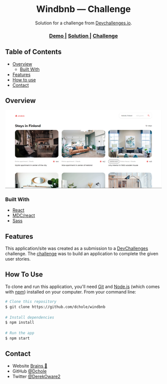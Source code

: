 <h1 align="center">Windbnb &mdash; Challenge</h1>

<div align="center">
   Solution for a challenge from  <a href="http://devchallenges.io" target="_blank">Devchallenges.io</a>.
</div>

<div align="center">
  <h3>
    <a href="https://windbnb-five.vercel.app/">
      Demo
    </a>
    <span> | </span>
    <a href="https://github.com/Dchole/windbnb">
      Solution
    </a>
    <span> | </span>
    <a href="https://devchallenges.io/challenges/3JFYedSOZqAxYuOCNmYD">
      Challenge
    </a>
  </h3>
</div>

<!-- TABLE OF CONTENTS -->

## Table of Contents

- [Overview](#overview)
  - [Built With](#built-with)
- [Features](#features)
- [How to use](#how-to-use)
- [Contact](#contact)

<!-- OVERVIEW -->

## Overview

![screenshot](./public/screenshot.png)

### Built With

<!-- This section should list any major frameworks that you built your project using. Here are a few examples.-->

- [React](https://reactjs.org/)
- [MDC/react](https://github.com/material-components/material-components-web-react)
- [Sass](https://sass-lang.com/)

## Features

<!-- List the features of your application or follow the template. Don't share the figma file here :) -->

This application/site was created as a submission to a [DevChallenges](https://devchallenges.io/challenges) challenge. The [challenge](https://devchallenges.io/challenges/3JFYedSOZqAxYuOCNmYD) was to build an application to complete the given user stories.

## How To Use

<!-- Example: -->

To clone and run this application, you'll need [Git](https://git-scm.com) and [Node.js](https://nodejs.org/en/download/) (which comes with [npm](http://npmjs.com)) installed on your computer. From your command line:

```bash
# Clone this repository
$ git clone https://github.com/dchole/windbnb

# Install dependencies
$ npm install

# Run the app
$ npm start
```

## Contact

- Website [Brains 🧠](https://brains.hashnode.dev)
- GitHub [@Dchole](https://github.com/dchole)
- Twitter [@DerekOware2](https://twitter.com/DerekOware2)
